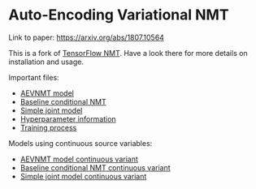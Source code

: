 # Auto-Encoding Variational NMT

Link to paper: https://arxiv.org/abs/1807.10564

This is a fork of [TensorFlow NMT](https://github.com/tensorflow/nmt). Have a look there for more details on installation and usage.

Important files:
* [AEVNMT model](https://github.com/Roxot/AEVNMT/blob/master/nmt/joint/dvaejoint.py) 
* [Baseline conditional NMT](https://github.com/Roxot/AEVNMT/blob/master/nmt/baseline.py)
* [Simple joint model](https://github.com/Roxot/AEVNMT/blob/master/nmt/joint/dsimplejoint.py)
* [Hyperparameter information](https://github.com/Roxot/AEVNMT/blob/master/nmt/nmt.py)
* [Training process](https://github.com/Roxot/AEVNMT/blob/master/nmt/train.py)

Models using continuous source variables:
* [AEVNMT model continuous variant](https://github.com/Roxot/AEVNMT/blob/master/nmt/joint/cvaejoint.py)
* [Baseline conditional NMT continuous variant](https://github.com/Roxot/AEVNMT/blob/master/nmt/cbaseline.py)
* [Simple joint model continuous variant](https://github.com/Roxot/AEVNMT/blob/master/nmt/joint/csimplejoint.py)
